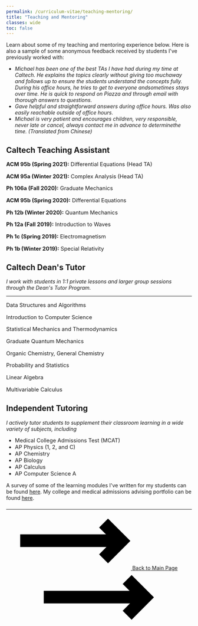 ```yaml
---
permalink: /curriculum-vitae/teaching-mentoring/
title: "Teaching and Mentoring"
classes: wide
toc: false
---
```


<head>
    <link rel="stylesheet" href="https://cdnjs.cloudflare.com/ajax/libs/font-awesome/4.7.0/css/font-awesome.min.css">
</head>

Learn about some of my teaching and mentoring experience below. Here is also a sample of some anonymous feedback received by students I've previously worked with:
  - *Michael has been one of the best TAs I have had during my time at Caltech. He explains the topics clearly without giving too muchaway and follows up to ensure the students understand the concepts fully. During his office hours, he tries to get to everyone andsometimes stays over time. He is quick to respond on Piazza and through email with thorough answers to questions.*
  - *Gave helpful and straightforward answers during office hours. Was also easily reachable outside of office hours.*
  - *Michael is very patient and encourages children, very responsible, never late or cancel, always contact me in advance to determinethe time. (Translated from Chinese)*

<div class="box-wrap">
  <div class="boxTwo">
    <h2>Caltech Teaching Assistant</h2>
    <p style="font-size:11pt;"><b>ACM 95b (Spring 2021):</b> Differential Equations (Head TA)</p>
    <p style="font-size:11pt;"><b>ACM 95a (Winter 2021):</b> Complex Analysis (Head TA)</p>
    <p style="font-size:11pt;"><b>Ph 106a (Fall 2020):</b> Graduate Mechanics</p>
    <p style="font-size:11pt;"><b>ACM 95b (Spring 2020):</b> Differential Equations</p>
    <p style="font-size:11pt;"><b>Ph 12b (Winter 2020):</b> Quantum Mechanics</p>
    <p style="font-size:11pt;"><b>Ph 12a (Fall 2019):</b> Introduction to Waves</p>
    <p style="font-size:11pt;"><b>Ph 1c (Spring 2019):</b> Electromagnetism</p>
    <p style="font-size:11pt;"><b>Ph 1b (Winter 2019):</b> Special Relativity</p>
  </div>
  <div class="boxTwo">
    <h2>Caltech Dean's Tutor</h2>
    <p><em>I work with students in 1:1 private lessons and larger group sessions through the Dean's Tutor Program.</em></p>
    <hr>
    <p style="font-size:11pt;">Data Structures and Algorithms</p>
    <p style="font-size:11pt;">Introduction to Computer Science</p>
    <p style="font-size:11pt;">Statistical Mechanics and Thermodynamics</p>
    <p style="font-size:11pt;">Graduate Quantum Mechanics</p>
    <p style="font-size:11pt;">Organic Chemistry, General Chemistry</p>
    <p style="font-size:11pt;">Probability and Statistics</p>
    <p style="font-size:11pt;">Linear Algebra</p>
    <p style="font-size:11pt;">Multivariable Calculus</p>
    <p style="font-size:16pt;"> </p>
  </div>
  <div class="boxTwo">
    <h2>Independent Tutoring</h2>
    <p><em>I actively tutor students to supplement their classroom learning in a wide variety of subjects, including</em></p>
    <ul>
        <li style="font-size:11pt;">Medical College Admissions Test (MCAT)</li>
        <li style="font-size:11pt;">AP Physics (1, 2, and C)</li>
        <li style="font-size:11pt;">AP Chemistry</li>
        <li style="font-size:11pt;">AP Biology</li>
        <li style="font-size:11pt;">AP Calculus</li>
        <li style="font-size:11pt;">AP Computer Science A</li>
    </ul>
    <p>A survey of some of the learning modules I've written for my students can be found <a href="/teaching-material/">here</a>. My college and medical admissions advising portfolio can be found <a href="/advising/">here</a>.</p>
    <p style="font-size:17pt;"> </p>
  </div>
</div>

<hr>

<center><div id="button">
<a href="/curriculum-vitae/">
    <svg class="icon-arrow before">
        <use xlink:href="#arrow"></use>
    </svg>
    <span class="label">Back to Main Page</span>
    <svg class="icon-arrow after">
        <use xlink:href="#arrow"></use>
    </svg>
</a>
</div></center>

<svg style="display: none;">
  <defs>
    <symbol id="arrow" viewBox="0 0 35 15">
      <title>Arrow</title>
      <path d="M27.172 5L25 2.828 27.828 0 34.9 7.071l-7.07 7.071L25 11.314 27.314 9H0V5h27.172z "/>
    </symbol>
  </defs>
</svg>
